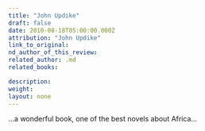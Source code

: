 ```yaml
---
title: "John Updike"
draft: false
date: 2010-08-18T05:00:00.000Z
attribution: "John Updike"
link_to_original:
nd_author_of_this_review:
related_author: .md
related_books:

description:
weight:
layout: none
---
```

...a wonderful book, one of the best novels about Africa…

